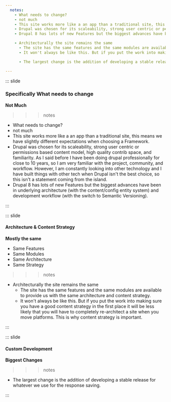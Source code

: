 ```yaml
---
  notes:
    - What needs to change?
    - not much
    - This site works more like a an app than a traditional site, this means we have slightly different expectations when choosing a Framework.
    - Drupal was chosen for its scaleability, strong user centric or permissions based content model, high quality contrib space, and familiarity. As I said before I have been doing drupal professionally for close to 10 years, so I am very familiar with the project, community, and workflow. However, I am constantly looking into other technology and I have built things with other tech when Drupal isn't the best choice, so this isn't a statement coming from the island.
    - Drupal 8 has lots of new Features but the biggest advances have been in underlying architecture (with the content/config entity system) and development workflow (with the switch to Semantic Versioning).

    - Architecturally the site remains the same
      - The site has the same features and the same modules are available to provide us with the same architecture and content strategy.
      - It won't always be like this. But if you put the work into making sure you have a good content strategy in the first place it will be less likely that you will have to completely re-architect a site when you move platforms. This is why content strategy is important.

      - The largest change is the addition of developing a stable release for whatever we use for the response saving.

---
```


::: slide

### Specifically What needs to change

**Not Much**

>>> notes
 - What needs to change?
 - not much
 - This site works more like a an app than a traditional site, this means we have slightly different expectations when choosing a Framework.
 - Drupal was chosen for its scaleability, strong user centric or permissions based content model, high quality contrib space, and familiarity. As I said before I have been doing drupal professionally for close to 10 years, so I am very familiar with the project, community, and workflow. However, I am constantly looking into other technology and I have built things with other tech when Drupal isn't the best choice, so this isn't a statement coming from the island.
 - Drupal 8 has lots of new Features but the biggest advances have been in underlying architecture (with the content/config entity system) and development workflow (with the switch to Semantic Versioning).

>>>

:::

::: slide

#### Architecture & Content Strategy

**Mostly the same**

 - Same Features
 - Same Modules
 - Same Architecture
 - Same Strategy

>>> notes
 - Architecturally the site remains the same
   - The site has the same features and the same modules are available to provide us with the same architecture and content strategy.
   - It won't always be like this. But if you put the work into making sure you have a good content strategy in the first place it will be less likely that you will have to completely re-architect a site when you move platforms. This is why content strategy is important.

>>>

:::

::: slide

#### Custom Development

**Biggest Changes**

>>> notes
 - The largest change is the addition of developing a stable release for whatever we use for the response saving.

>>>

:::
